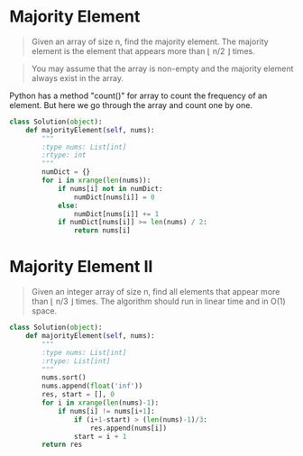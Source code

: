 # Majority Element

> Given an array of size n, find the majority element. The majority element is the element that appears more than ⌊ n/2 ⌋ times.

> You may assume that the array is non-empty and the majority element always exist in the array.

Python has a method "count()" for array to count the frequency of an element. But here we go through the array and count one by one.

```Python
class Solution(object):
    def majorityElement(self, nums):
        """
        :type nums: List[int]
        :rtype: int
        """
        numDict = {}
        for i in xrange(len(nums)):
            if nums[i] not in numDict:
                numDict[nums[i]] = 0
            else:
                numDict[nums[i]] += 1
            if numDict[nums[i]] >= len(nums) / 2:
                return nums[i]
```

# Majority Element II

> Given an integer array of size n, find all elements that appear more than ⌊ n/3 ⌋ times. The algorithm should run in linear time and in O(1) space.

```Python
class Solution(object):
    def majorityElement(self, nums):
        """
        :type nums: List[int]
        :rtype: List[int]
        """
        nums.sort()
        nums.append(float('inf'))
        res, start = [], 0
        for i in xrange(len(nums)-1):
            if nums[i] != nums[i+1]:
                if (i+1-start) > (len(nums)-1)/3:
                    res.append(nums[i])
                start = i + 1
        return res
```
